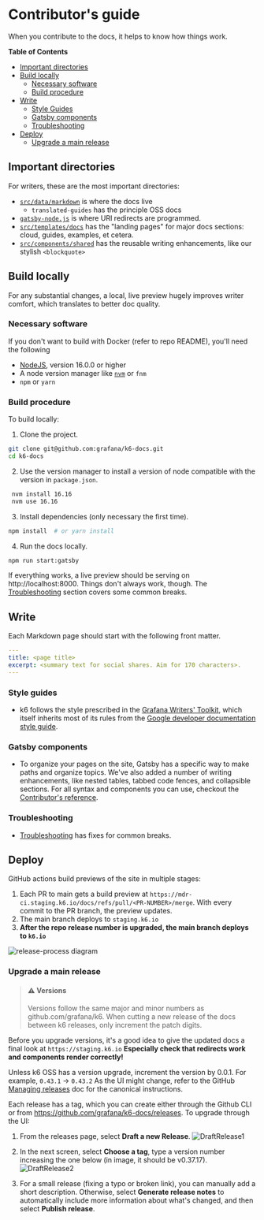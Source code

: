 # Contributor's guide

When you contribute to the docs, it helps to know how things work.

<!-- markdown-toc start - Don't edit this section. Run M-x markdown-toc-refresh-toc -->
**Table of Contents**

- [Important directories](#important-directories)
- [Build locally](#build-locally)
    - [Necessary software](#necessary-software)
    - [Build procedure](#build-procedure)
- [Write](#write)
    - [Style Guides](#style-guides)
    - [Gatsby components](#gatsby-components)
    - [Troubleshooting](#troubleshooting)
- [Deploy](#deploy)
    - [Upgrade a main release](#upgrade-a-main-release)

<!-- markdown-toc end -->

## Important directories

For writers, these are the most important directories:

- [`src/data/markdown`](../../src/data/markdown) is where the docs live
  - `translated-guides` has the principle OSS docs
- [`gatsby-node.js`](../../gatsby-node.js) is where URI redirects are programmed.
- [`src/templates/docs`](./../src/templates/docs)  has the "landing pages" for major docs sections: cloud, guides, examples, et cetera.
- [`src/components/shared`](../../src/components/shared) has the reusable writing enhancements, like our stylish `<blockquote>`

## Build locally

For any substantial changes, a local, live preview hugely improves writer comfort, which translates to better doc quality.

### Necessary software

If you don't want to build with Docker (refer to repo README), you'll need the following
- [NodeJS](https://nodejs.org/en/download/), version 16.0.0 or higher
- A node version manager like [`nvm`](https://github.com/nvm-sh/nvm#installing-and-updating) or `fnm`
- `npm` or `yarn`

### Build procedure

To build locally:

1. Clone the project.

  ```bash
  git clone git@github.com:grafana/k6-docs.git
  cd k6-docs
  ```

2. Use the version manager to install a version of node compatible with the version in `package.json`.

 ```bash
  nvm install 16.16
  nvm use 16.16
  ```

3. Install dependencies (only necessary the first time).

  ```bash
  npm install  # or yarn install
  ```

4. Run the docs locally.

  ```bash
  npm run start:gatsby
  ```

If everything works, a live preview should be serving on http://localhost:8000.
Things don't always work, though. The [Troubleshooting](./troubleshooting) section covers some common breaks.

## Write

Each Markdown page should start with the following front matter.

```yaml
---
title: <page title>
excerpt: <summary text for social shares. Aim for 170 characters>.
---
```

### Style guides

- k6 follows the style prescribed in the [Grafana Writers' Toolkit](https://grafana.com/docs/writers-toolkit/), which itself inherits most of its rules from the [Google developer documentation style guide](https://developers.google.com/style).


### Gatsby components

- To organize your pages on the site, Gatsby has a specific way to make paths and organize topics.
We've also added a number of writing enhancements, like nested tables, tabbed code fences, and collapsible sections. For all syntax and components you can use, checkout the [Contributor's reference](./gatsby-reference.md). 

### Troubleshooting

- [Troubleshooting](troubleshooting.md) has fixes for common breaks.

## Deploy

GitHub actions build previews of the site in multiple stages:

1. Each PR to main gets a build preview at `https://mdr-ci.staging.k6.io/docs/refs/pull/<PR-NUMBER>/merge`. With every commit to the PR branch, the preview updates.
1. The main branch deploys to `staging.k6.io`
1. **After the repo release number is upgraded, the main branch deploys to `k6.io`**

![release-process diagram](https://user-images.githubusercontent.com/47385188/200913675-0ddc4c17-2fc0-40fa-8dd2-84965926cb0f.png)



### Upgrade a main release

>  #### ⚠️ Versions
>
> Versions follow the same major and minor numbers as github.com/grafana/k6. When cutting a new release of the docs between k6 releases, only increment the patch digits.

Before you upgrade versions, it's a good idea to give the updated docs a final look at `https://staging.k6.io`
**Especially check that redirects work and components render correctly!**

Unless k6 OSS has a version upgrade, increment the version by 0.0.1. For example, `0.43.1` → `0.43.2`
As the UI might change, refer to the GitHub [Managing releases](https://docs.github.com/en/repositories/releasing-projects-on-github/managing-releases-in-a-repository) doc for the canonical instructions.

Each release has a tag, which you can create either through the Github CLI or from https://github.com/grafana/k6-docs/releases.
To upgrade through the UI:

1. From the releases page, select **Draft a new Release**.
![DraftRelease1](../internal-images/DraftNewRelease.png)

1. In the next screen, select **Choose a tag**, type a version number increasing the one below (in image, it  should be v0.37.17).
![DraftRelease2](../internal-images/DraftNewRelease2.png)

1. For a small release (fixing a typo or broken link), you can manually add a short description. Otherwise, select **Generate release notes** to automatically include more information about what's changed, and then select **Publish release**.
